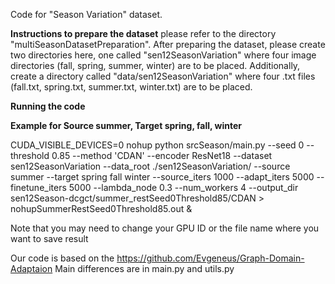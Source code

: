 Code for "Season Variation" dataset. 

**Instructions to prepare the dataset** please refer to the directory "multiSeasonDatasetPreparation". After preparing the dataset, please create two directories here, one called "sen12SeasonVariation" where four image directories (fall, spring, summer, winter) are to be placed. Additionally, create a directory called "data/sen12SeasonVariation" where four .txt files (fall.txt, spring.txt, summer.txt, winter.txt) are to be placed.

**Running the code** 

**Example for Source summer, Target spring, fall, winter**

CUDA_VISIBLE_DEVICES=0 nohup python srcSeason/main.py --seed 0 --threshold 0.85 --method 'CDAN' --encoder ResNet18 --dataset sen12SeasonVariation --data_root ./sen12SeasonVariation/ --source summer --target spring fall winter --source_iters 1000 --adapt_iters 5000 --finetune_iters 5000 --lambda_node 0.3 --num_workers 4 --output_dir sen12Season-dcgct/summer_restSeed0Threshold85/CDAN > nohupSummerRestSeed0Threshold85.out &

Note that you may need to change your GPU ID or the file name where you want to save result

Our code is based on the https://github.com/Evgeneus/Graph-Domain-Adaptaion Main differences are in main.py and utils.py
